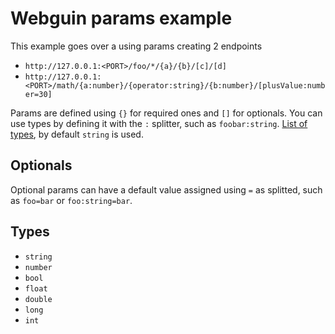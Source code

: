 # Webguin params example

This example goes over a using params creating 2 endpoints

- `http://127.0.0.1:<PORT>/foo/*/{a}/{b}/[c]/[d]`
- `http://127.0.0.1:<PORT>/math/{a:number}/{operator:string}/{b:number}/[plusValue:number=30]`

Params are defined using `{}` for required ones and `[]` for optionals.
You can use types by defining it with the `:` splitter, such as `foobar:string`. [List of types](#Types), by default `string` is used.

## Optionals

Optional params can have a default value assigned using `=` as splitted, such as `foo=bar` or `foo:string=bar`.

## Types

- `string`
- `number`
- `bool`
- `float`
- `double`
- `long`
- `int`
